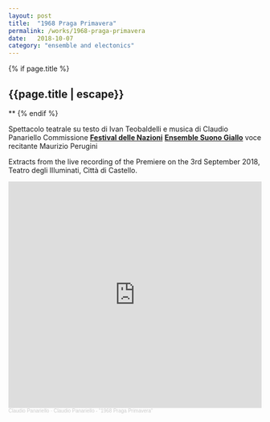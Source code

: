```yaml
---
layout: post
title:  "1968 Praga Primavera"
permalink: /works/1968-praga-primavera
date:   2018-10-07
category: "ensemble and electonics"
---
```

{% if page.title %}
<h2>{{page.title | escape}}</h2>
**
{% endif %}

Spettacolo teatrale su testo di Ivan Teobaldelli e musica di Claudio Panariello
Commissione [**Festival delle Nazioni**][festivalNazioni]
[**Ensemble Suono Giallo**][ensemble]
voce recitante Maurizio Perugini

Extracts from the live recording of the Premiere on the 3rd September 2018, Teatro degli Illuminati, Città di Castello.

<iframe width="100%" height="450" scrolling="no" frameborder="no" allow="autoplay" src="https://w.soundcloud.com/player/?url=https%3A//api.soundcloud.com/playlists/630714099&color=%23ff5500&auto_play=false&hide_related=false&show_comments=true&show_user=true&show_reposts=false&show_teaser=true"></iframe><div style="font-size: 10px; color: #cccccc;line-break: anywhere;word-break: normal;overflow: hidden;white-space: nowrap;text-overflow: ellipsis; font-family: Interstate,Lucida Grande,Lucida Sans Unicode,Lucida Sans,Garuda,Verdana,Tahoma,sans-serif;font-weight: 100;"><a href="https://soundcloud.com/claudiopanariello" title="Claudio Panariello" target="_blank" style="color: #cccccc; text-decoration: none;">Claudio Panariello</a> · <a href="https://soundcloud.com/claudiopanariello/sets/1968-praga-primavera" title="Claudio Panariello - &quot;1968 Praga Primavera&quot;" target="_blank" style="color: #cccccc; text-decoration: none;">Claudio Panariello - &quot;1968 Praga Primavera&quot;</a></div>

[festivalNazioni]: https://www.festivalnazioni.com/eventi/1968-praga-primavera/
[ensemble]: https://www.ensemblesuonogiallo.net/